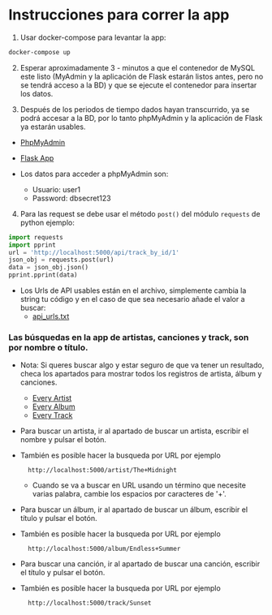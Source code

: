 # Instrucciones para correr la app

1. Usar docker-compose para levantar la app:
```sh
docker-compose up
```
2. Esperar aproximadamente 3 -  minutos a que el contenedor de MySQL este listo (MyAdmin y la aplicación de Flask estarán listos antes, pero no se tendrá acceso a la BD) y que se ejecute el contenedor para insertar los datos.

3. Después de los periodos de tiempo dados hayan transcurrido, ya se podrá accesar a la BD, por lo tanto phpMyAdmin y la aplicación de Flask ya estarán usables.

- [PhpMyAdmin](http://localhost:8080/)
- [Flask App](http://localhost:5000/)

- Los datos para acceder a phpMyAdmin son:
    - Usuario: user1
    - Password: dbsecret123

4. Para las request se debe usar el método ``post()`` del módulo ``requests`` de python ejemplo:

```python
import requests
import pprint
url = 'http://localhost:5000/api/track_by_id/1'
json_obj = requests.post(url)
data = json_obj.json()
pprint.pprint(data)
```

- Los Urls de API usables están en el archivo, simplemente cambia la string tu código y en el caso de que sea necesario añade el valor a buscar:
    - [api_urls.txt](api_urls.txt)



### Las búsquedas en la app de artistas, canciones y track, son por nombre o título.

- Nota: Si queres buscar algo y estar seguro de que va tener un resultado, checa los apartados para mostrar todos los registros de artista, álbum y canciones.
    - [Every Artist](http://localhost:5000/artist/_everyone_)
    - [Every Album](http://localhost:5000/album/_all_)
    - [Every Track](http://localhost:5000/track/_all_)

- Para buscar un artista, ir al apartado de buscar un artista, escribir el nombre y pulsar el botón.
- También es posible hacer la busqueda por URL por ejemplo

        http://localhost:5000/artist/The+Midnight

     - Cuando se va a buscar en URL usando un término que necesite varias palabra, cambie los espacios por caracteres de '+'.


- Para buscar un álbum, ir al apartado de buscar un álbum, escribir el título y pulsar el botón.
- También es posible hacer la busqueda por URL por ejemplo

        http://localhost:5000/album/Endless+Summer

- Para buscar una canción, ir al apartado de buscar una canción, escribir el título y pulsar el botón.
- También es posible hacer la busqueda por URL por ejemplo

        http://localhost:5000/track/Sunset


